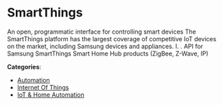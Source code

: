 # SmartThings


An open, programmatic interface for controlling smart devices The SmartThings platform has the largest coverage of competitive IoT devices on the market, including Samsung devices and appliances. I. . API for Samsung SmartThings Smart Home Hub products (ZigBee, Z-Wave, IP)



**Categories**:
- [Automation](https://github.com/apis-list/apis-list#automation)
- [Internet Of Things](https://github.com/apis-list/apis-list#internet-of-things)
- [IoT & Home Automation](https://github.com/apis-list/apis-list#iot-and-home-automation)






